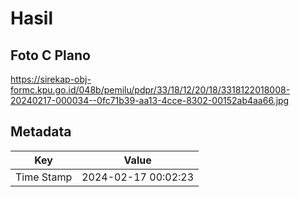 # Hasil

## Foto C Plano

https://sirekap-obj-formc.kpu.go.id/048b/pemilu/pdpr/33/18/12/20/18/3318122018008-20240217-000034--0fc71b39-aa13-4cce-8302-00152ab4aa66.jpg


## Metadata

| Key        | Value               |
| ---------- | ------------------- |
| Time Stamp | 2024-02-17 00:02:23 |



